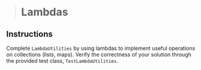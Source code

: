 ># Lambdas

## Instructions

Complete `LambdaUtilities` by using lambdas to implement useful operations on collections (lists, maps). 
Verify the correctness of your solution through the provided test class, `TestLambdaUtilities`.